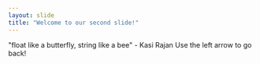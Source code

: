 ```yaml
---
layout: slide
title: "Welcome to our second slide!"
---
```

"float like a butterfly, string like a bee" - Kasi Rajan
Use the left arrow to go back!
